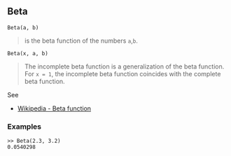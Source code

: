 ## Beta

```
Beta(a, b) 
```

> is the beta function of the numbers `a`,`b`.

```
Beta(x, a, b) 
```

> The incomplete beta function is a generalization of the beta function. For `x = 1`, the incomplete beta function coincides with the complete beta function.  

See
* [Wikipedia - Beta function](https://en.wikipedia.org/wiki/Beta_function)

### Examples

```
>> Beta(2.3, 3.2)
0.0540298
```
